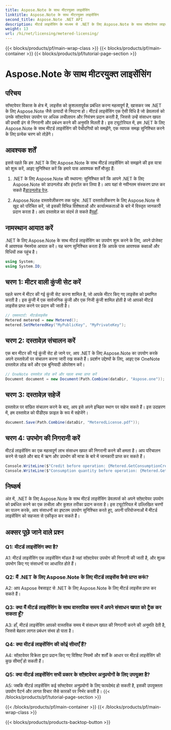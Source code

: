 ```yaml
---
title: Aspose.Note के साथ मीटरयुक्त लाइसेंसिंग
linktitle: Aspose.Note के साथ मीटरयुक्त लाइसेंसिंग
second_title: Aspose.Note .NET API
description: मीटर्ड लाइसेंसिंग के माध्यम से .NET के लिए Aspose.Note के साथ सॉफ़्टवेयर लाइसेंस को कुशलतापूर्वक प्रबंधित करना सीखें। संसाधन उपयोग को अनुकूलित करें और लागत को प्रभावी ढंग से नियंत्रित करें।
weight: 13
url: /hi/net/licensing/metered-licensing/
---
```


{{< blocks/products/pf/main-wrap-class >}}
{{< blocks/products/pf/main-container >}}
{{< blocks/products/pf/tutorial-page-section >}}

# Aspose.Note के साथ मीटरयुक्त लाइसेंसिंग

## परिचय

सॉफ्टवेयर विकास के क्षेत्र में, लाइसेंस को कुशलतापूर्वक प्रबंधित करना महत्वपूर्ण है, खासकर जब .NET के लिए Aspose.Note जैसे उत्पादों से निपटना हो। मीटर्ड लाइसेंसिंग एक ऐसी विधि है जो डेवलपर्स को उनके सॉफ़्टवेयर उपयोग पर अधिक लचीलापन और नियंत्रण प्रदान करती है, जिससे उन्हें संसाधन खपत की प्रभावी ढंग से निगरानी और प्रबंधन करने की अनुमति मिलती है। इस ट्यूटोरियल में, हम .NET के लिए Aspose.Note के साथ मीटर्ड लाइसेंसिंग की पेचीदगियों को समझेंगे, एक व्यापक समझ सुनिश्चित करने के लिए प्रत्येक चरण को तोड़ेंगे।

## आवश्यक शर्तें

इससे पहले कि हम .NET के लिए Aspose.Note के साथ मीटर्ड लाइसेंसिंग को समझने की इस यात्रा को शुरू करें, आइए सुनिश्चित करें कि हमारे पास आवश्यक शर्तें मौजूद हैं:

1.  .NET के लिए Aspose.Note की स्थापना: सुनिश्चित करें कि आपने .NET के लिए Aspose.Note को डाउनलोड और इंस्टॉल कर लिया है। आप यहां से नवीनतम संस्करण प्राप्त कर सकते हैं[डाउनलोड पेज](https://releases.aspose.com/note/net/).

2.  Aspose.Note दस्तावेज़ीकरण तक पहुंच: .NET दस्तावेज़ीकरण के लिए Aspose.Note से खुद को परिचित करें, जो इसकी विभिन्न विशेषताओं और कार्यात्मकताओं के बारे में विस्तृत जानकारी प्रदान करता है। आप दस्तावेज़ का संदर्भ ले सकते हैं[यहाँ](https://reference.aspose.com/note/net/).

## नामस्थान आयात करें

.NET के लिए Aspose.Note के साथ मीटर्ड लाइसेंसिंग का उपयोग शुरू करने के लिए, अपने प्रोजेक्ट में आवश्यक नेमस्पेस आयात करें। यह चरण सुनिश्चित करता है कि आपके पास आवश्यक कक्षाओं और विधियों तक पहुंच है।

```csharp
using System;
using System.IO;
```

## चरण 1: मीटर वाली कुंजी सेट करें

पहले चरण में मीटर की गई कुंजी सेट करना शामिल है, जो आपके मीटर किए गए लाइसेंस को प्रमाणित करती है। इस कुंजी में एक सार्वजनिक कुंजी और एक निजी कुंजी शामिल होती है जो आपको मीटर्ड लाइसेंस प्राप्त करने पर प्रदान की जाती है।

```csharp
// एक्सस्टार्ट: मीटर्डलाइसेंस
Metered metered = new Metered();
metered.SetMeteredKey("MyPublicKey", "MyPrivateKey");
```

## चरण 2: दस्तावेज़ संचालन करें

एक बार मीटर की गई कुंजी सेट हो जाने पर, आप .NET के लिए Aspose.Note का उपयोग करके अपने दस्तावेज़ों पर संचालन करना जारी रख सकते हैं। प्रदर्शन उद्देश्यों के लिए, आइए एक OneNote दस्तावेज़ लोड करें और एक बुनियादी ऑपरेशन करें।

```csharp
// OneNote दस्तावेज़ लोड करें और पहला बच्चा प्राप्त करें
Document document = new Document(Path.Combine(dataDir, "Aspose.one"));
```

## चरण 3: दस्तावेज़ सहेजें

दस्तावेज़ पर वांछित संचालन करने के बाद, आप इसे अपने इच्छित स्थान पर सहेज सकते हैं। इस उदाहरण में, हम दस्तावेज़ को पीडीएफ फ़ाइल के रूप में सहेजेंगे।

```csharp
document.Save(Path.Combine(dataDir, "MeteredLicense.pdf"));
```

## चरण 4: उपभोग की निगरानी करें

मीटर्ड लाइसेंसिंग का एक महत्वपूर्ण लाभ संसाधन खपत की निगरानी करने की क्षमता है। आप परिचालन करने से पहले और बाद में ऋण और उपभोग की मात्रा के बारे में जानकारी प्राप्त कर सकते हैं।

```csharp
Console.WriteLine($"Credit before operation: {Metered.GetConsumptionCredit():F2}");
Console.WriteLine($"Consumption quantity before operation: {Metered.GetConsumptionQuantity():F2}");
```

## निष्कर्ष

अंत में, .NET के लिए Aspose.Note के साथ मीटर्ड लाइसेंसिंग डेवलपर्स को अपने सॉफ़्टवेयर उपयोग को प्रबंधित करने का एक लचीला और कुशल तरीका प्रदान करता है। इस ट्यूटोरियल में उल्लिखित चरणों का पालन करके, आप संसाधनों का इष्टतम उपयोग सुनिश्चित करते हुए, अपनी परियोजनाओं में मीटर्ड लाइसेंसिंग को सहजता से एकीकृत कर सकते हैं।

## अक्सर पूछे जाने वाले प्रश्न

### Q1: मीटर्ड लाइसेंसिंग क्या है?

A1: मीटर्ड लाइसेंसिंग एक लाइसेंसिंग मॉडल है जहां सॉफ़्टवेयर उपयोग की निगरानी की जाती है, और शुल्क उपभोग किए गए संसाधनों पर आधारित होते हैं।

### Q2: मैं .NET के लिए Aspose.Note के लिए मीटर्ड लाइसेंस कैसे प्राप्त करूं?

A2: आप Aspose वेबसाइट से .NET के लिए Aspose.Note के लिए मीटर्ड लाइसेंस प्राप्त कर सकते हैं।

### Q3: क्या मैं मीटर्ड लाइसेंसिंग के साथ वास्तविक समय में अपने संसाधन खपत को ट्रैक कर सकता हूँ?

A3: हाँ, मीटर्ड लाइसेंसिंग आपको वास्तविक समय में संसाधन खपत की निगरानी करने की अनुमति देती है, जिससे बेहतर लागत प्रबंधन संभव हो पाता है।

### Q4: क्या मीटर्ड लाइसेंसिंग की कोई सीमाएँ हैं?

A4: सॉफ़्टवेयर विक्रेता द्वारा प्रदान किए गए विशिष्ट नियमों और शर्तों के आधार पर मीटर्ड लाइसेंसिंग की कुछ सीमाएँ हो सकती हैं।

### Q5: क्या मीटर्ड लाइसेंसिंग सभी प्रकार के सॉफ़्टवेयर अनुप्रयोगों के लिए उपयुक्त है?

A5: जबकि मीटर्ड लाइसेंसिंग कई सॉफ्टवेयर अनुप्रयोगों के लिए फायदेमंद हो सकती है, इसकी उपयुक्तता उपयोग पैटर्न और लागत विचार जैसे कारकों पर निर्भर करती है।
{{< /blocks/products/pf/tutorial-page-section >}}

{{< /blocks/products/pf/main-container >}}
{{< /blocks/products/pf/main-wrap-class >}}

{{< blocks/products/products-backtop-button >}}
